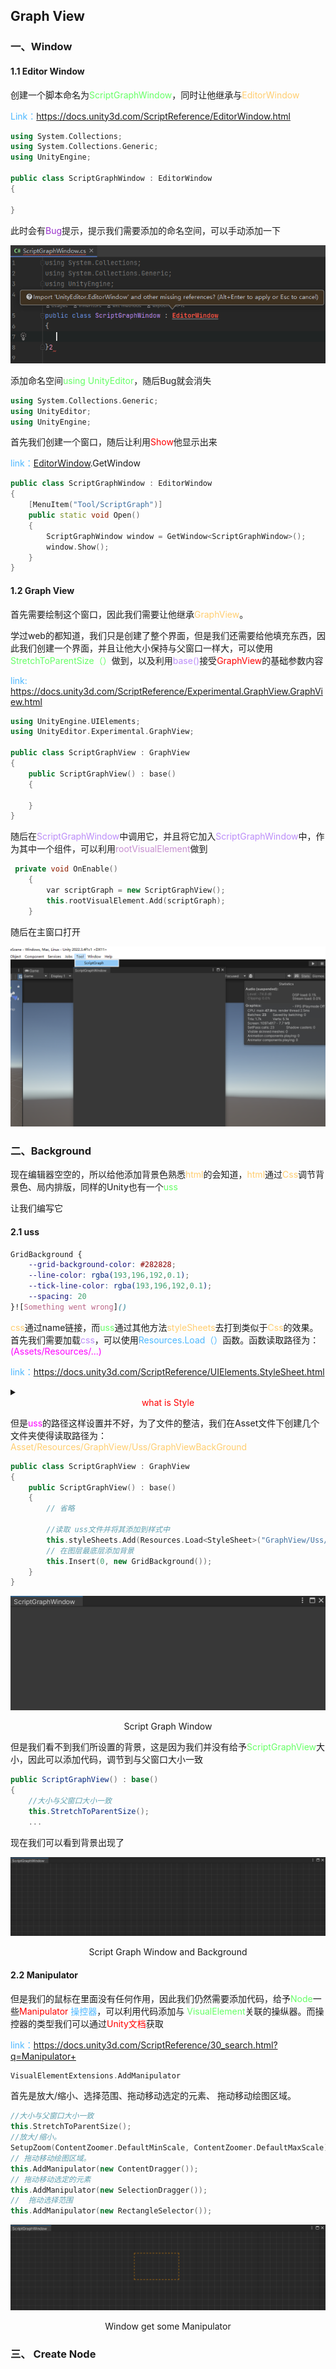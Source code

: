 ## Graph View

### 一、Window

#### 1.1  Editor Window

创建一个脚本命名为<font color=#66ff66>ScriptGraphWindow</font>，同时让他继承与<font color=#FFCE70>EditorWindow</font>

<font color=#4db8ff>Link：https://docs.unity3d.com/ScriptReference/EditorWindow.html</font>

```c++
using System.Collections;
using System.Collections.Generic;
using UnityEngine;

public class ScriptGraphWindow : EditorWindow
{
   
}
```

此时会有<font color="DarkOrchid ">Bug</font>提示，提示我们需要添加的命名空间，可以手动添加一下

![image-20230830232031169](./assets/image-20230830232031169.png)

添加命名空间<font color=#66ff66>using UnityEditor</font>，随后Bug就会消失

```c++
using System.Collections.Generic;
using UnityEditor;
using UnityEngine;
```

首先我们创建一个窗口，随后让利用<font color="red">Show</font>他显示出来

<font color=#4db8ff>link：</font>[EditorWindow](https://docs.unity3d.com/ScriptReference/EditorWindow.html).GetWindow

```c++
public class ScriptGraphWindow : EditorWindow
{
    [MenuItem("Tool/ScriptGraph")]
    public static void Open()
    {
        ScriptGraphWindow window = GetWindow<ScriptGraphWindow>();
        window.Show();
    }
}
```

#### 1.2 Graph View

首先需要绘制这个窗口，因此我们需要让他继承<font color=#FFCE70>GraphView</font>。

学过web的都知道，我们只是创建了整个界面，但是我们还需要给他填充东西，因此我们创建一个界面，并且让他大小保持与父窗口一样大，可以使用<font color=#66ff66>StretchToParentSize（）</font>做到，以及利用<font color=bc8df9>base()</font>接受<font color="red">GraphView</font>的基础参数内容

<font color=#4db8ff>link:</font> https://docs.unity3d.com/ScriptReference/Experimental.GraphView.GraphView.html

```c++
using UnityEngine.UIElements;
using UnityEditor.Experimental.GraphView;

public class ScriptGraphView : GraphView
{
    public ScriptGraphView() : base()
    {
        
    }
}
```

随后在<font color=#bc8df9>ScriptGraphWindow</font>中调用它，并且将它加入<font color=#bc8df9>ScriptGraphWindow</font>中，作为其中一个组件，可以利用<font color=#c78fd0>rootVisualElement</font>做到

```c++
 private void OnEnable()
    {
        var scriptGraph = new ScriptGraphView();
        this.rootVisualElement.Add(scriptGraph);
    }
```

随后在主窗口打开

![image-20230831002305170](./assets/image-20230831002305170.png)

### 二、Background

现在编辑器空空的，所以给他添加背景色熟悉<font color=#FFCE70>html</font>的会知道，<font color=#FFCE70>html</font>通过<font color=#FFCE70>Css</font>调节背景色、局内排版，同样的Unity也有一个<font color=#66ff66>uss</font>

让我们编写它

#### 2.1 uss

```css
GridBackground {
    --grid-background-color: #282828;
    --line-color: rgba(193,196,192,0.1);
    --tick-line-color: rgba(193,196,192,0.1);
    --spacing: 20
}![Something went wrong]()
```

<font color=#FFCE70>css</font>通过name链接，而<font color=#66ff66>uss</font>通过其他方法<font color=#FFCE70>styleSheets</font>去打到类似于<font color=#FFCE70>Css</font>的效果。首先我们需要加载<font color=#bc8df9>css</font>，可以使用<font color=#4db8ff>Resources.Load（）</font>函数。函数读取路径为：<font color=#FD00FF> (Assets/Resources/...)</font>

<font color=#4db8ff>link：</font>https://docs.unity3d.com/ScriptReference/UIElements.StyleSheet.html

<details>
    <summary><center><font color="red">what is Style</font></center>
    </summary>
    <pre>
    Style sheets are applied to visual elements in order to control the layout and visual appearance of the user interface.
    The StyleSheet class holds the imported data of USS files in your project. Once loaded, a style sheet can be attached to a VisualElement object to affect the element itself and its descendants.
<font color=#66ff66>Style</font>应用于视觉元素，以控制用户界面的布局和视觉外观。
<font color=#66ff66>Style Class</font>保存项目中 USS 文件的导入数据。加载<font color=#66ff66>Style</font>后，可将其附加到 VisualElement 对象，以影响元素本身及其后代。
</pre>
</details>

但是<font color=#FD00FF>uss</font>的路径这样设置并不好，为了文件的整洁，我们在Asset文件下创建几个文件夹使得读取路径为：<font color=#FFCE70>Asset/Resources/GraphView/Uss/GraphViewBackGround</font>

```c++
public class ScriptGraphView : GraphView
{
    public ScriptGraphView() : base()
    {
        // 省略

        //读取 uss文件并将其添加到样式中
        this.styleSheets.Add(Resources.Load<StyleSheet>("GraphView/Uss/GraphViewBackGround"));
        // 在图层最底层添加背景
        this.Insert(0, new GridBackground());
    }
}
```

![image-20230831005023170](./assets/image-20230831005023170.png)

<center>Script Graph Window</center>

但是我们看不到我们所设置的背景，这是因为我们并没有给予<font color=#66ff66>ScriptGraphView</font>大小，因此可以添加代码，调节到与父窗口大小一致

```C#
public ScriptGraphView() : base()
{
    //大小与父窗口大小一致
    this.StretchToParentSize();
    ...
```

现在我们可以看到背景出现了

![image-20230831005703450](./assets/image-20230831005703450.png)

<center>Script Graph Window and Background</center>

#### 2.2 Manipulator 

但是我们的鼠标在里面没有任何作用，因此我们仍然需要添加代码，给予<font color=#66ff66>Node</font>一些<font color="red">Manipulator </font><font color=#4db8ff>操控器</font>，可以利用代码添加与 <font color=#66ff66>VisualElement</font>关联的操纵器。而操控器的类型我们可以通过<font color="red">Unity文档</font>获取

<font color=#4db8ff>link：</font>https://docs.unity3d.com/ScriptReference/30_search.html?q=Manipulator+

```c++
VisualElementExtensions.AddManipulator
```

首先是放大/缩小、选择范围、拖动移动选定的元素、 拖动移动绘图区域。

```c++
//大小与父窗口大小一致
this.StretchToParentSize();
//放大/缩小。
SetupZoom(ContentZoomer.DefaultMinScale, ContentZoomer.DefaultMaxScale);
// 拖动移动绘图区域。
this.AddManipulator(new ContentDragger());
// 拖动移动选定的元素
this.AddManipulator(new SelectionDragger());
//  拖动选择范围
this.AddManipulator(new RectangleSelector());
```

![image-20230831011422435](./assets/image-20230831011422435.png)

<center>Window get some Manipulator </center>

###  三、 Create Node